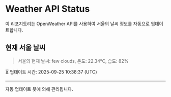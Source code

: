 
# Weather API Status

이 리포지토리는 OpenWeather API를 사용하여 서울의 날씨 정보를 자동으로 업데이트합니다.

## 현재 서울 날씨
> 서울의 현재 날씨: few clouds, 온도: 22.34°C, 습도: 82%

⏳ 업데이트 시간: 2025-09-25 10:38:37 (UTC)

---
자동 업데이트 봇에 의해 관리됩니다.
